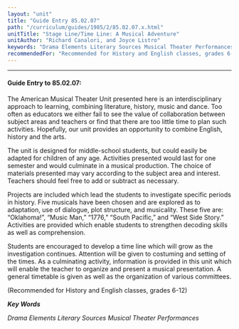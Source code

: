 ```yaml
---
layout: "unit"
title: "Guide Entry 85.02.07"
path: "/curriculum/guides/1985/2/85.02.07.x.html"
unitTitle: "Stage Line/Time Line: A Musical Adventure"
unitAuthor: "Richard Canalori, and Joyce Listro"
keywords: "Drama Elements Literary Sources Musical Theater Performances"
recommendedFor: "Recommended for History and English classes, grades 6-12"
---
```

<body>
<hr/>
<h4>
Guide Entry to 85.02.07:
</h4>
The American Musical Theater Unit presented here is an interdisciplinary approach to learning, combining literature, history, music and dance. Too often as educators we either fail to see the value of collaboration between subject areas and teachers or find that there are too little time to plan such activities. Hopefully, our unit provides an opportunity to combine English, history and the arts.
<p>
The unit is designed for middle-school students, but could easily be adapted for children of any age. Activities presented would last for one semester and would culminate in a musical production. The choice of materials presented may vary according to the subject area and interest. Teachers should feel free to add or subtract as necessary.
</p>
<p>
Projects are included which lead the students to investigate specific periods in history. Five musicals have been chosen and are explored as to adaptation, use of dialogue, plot structure, and musicality. These five are: “Oklahoma!”, “Music Man,” “1776,” “South Pacific,” and “West Side Story.” Activities are provided which enable students to strengthen decoding skills as well as comprehension.
</p>
<p>
Students are encouraged to develop a time line which will grow as the investigation continues. Attention will be given to costuming and setting of the times. As a culminating activity, information is provided in this unit which will enable the teacher to organize and present a musical presentation. A general timetable is given as well as the organization of various committees.
</p>
<p>
(Recommended for History and English classes, grades 6-12)
</p>
<p>
<b>
<i>
Key Words
</i>
</b>
<br/>
</p>
<p>
<i>
Drama Elements Literary Sources Musical Theater Performances
</i>
</p>
</body>